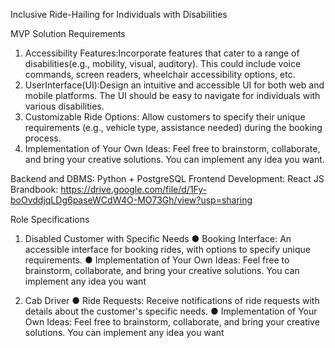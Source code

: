 Inclusive Ride-Hailing for Individuals with Disabilities


MVP Solution Requirements
1. Accessibility Features:Incorporate features that cater to a range of disabilities(e.g., mobility, visual, auditory). This could include voice commands, screen readers, wheelchair accessibility options, etc.
2. UserInterface(UI):Design an intuitive and accessible UI for both web and mobile platforms. The UI should be easy to navigate for individuals with various disabilities.
3. Customizable Ride Options: Allow customers to specify their unique requirements (e.g., vehicle type, assistance needed) during the booking process.
4. Implementation of Your Own Ideas: Feel free to brainstorm, collaborate, and bring your creative solutions. You can implement any idea you want.

Backend and DBMS: Python + PostgreSQL
Frontend Development: React JS
Brandbook: https://drive.google.com/file/d/1Fy-boOvddjqLDg6paseWCdW4O-MO73Gh/view?usp=sharing 

Role Specifications
1. Disabled Customer with Specific Needs
● Booking Interface: An accessible interface for booking rides, with options to specify unique requirements.
● Implementation of Your Own Ideas: Feel free to brainstorm, collaborate, and bring your creative solutions. You can implement any idea you want

2. Cab Driver
● Ride Requests: Receive notifications of ride requests with details about the customer's specific needs.
● Implementation of Your Own Ideas: Feel free to brainstorm, collaborate, and bring your creative solutions. You can implement any idea you want
